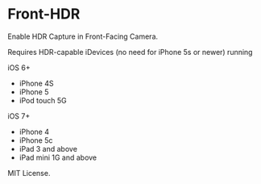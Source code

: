 Front-HDR
=========

Enable HDR Capture in Front-Facing Camera.

Requires HDR-capable iDevices (no need for iPhone 5s or newer) running

iOS 6+
- iPhone 4S
- iPhone 5
- iPod touch 5G

iOS 7+
- iPhone 4
- iPhone 5c
- iPad 3 and above
- iPad mini 1G and above

MIT License.
